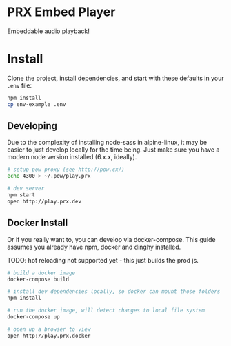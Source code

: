 # PRX Embed Player

Embeddable audio playback!

# Install

Clone the project, install dependencies, and start with these defaults in your `.env` file:

```sh
npm install
cp env-example .env
```

## Developing

Due to the complexity of installing node-sass in alpine-linux, it may be easier
to just develop locally for the time being.  Just make sure you have a modern
node version installed (6.x.x, ideally).

```sh
# setup pow proxy (see http://pow.cx/)
echo 4300 > ~/.pow/play.prx

# dev server
npm start
open http://play.prx.dev
```

## Docker Install

Or if you really want to, you can develop via docker-compose.
This guide assumes you already have npm, docker and dinghy installed.

TODO: hot reloading not supported yet - this just builds the prod js.

``` sh
# build a docker image
docker-compose build

# install dev dependencies locally, so docker can mount those folders
npm install

# run the docker image, will detect changes to local file system
docker-compose up

# open up a browser to view
open http://play.prx.docker
```
